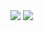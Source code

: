<img src="https://capsule-render.vercel.app/api?type=waving&color=auto&height=200&section=header&text=HYEONSEOK LIM Github&fontSize=90"/>
<img src="https://capsule-render.vercel.app/api?type=waving&color=auto&height=200&section=footer&text=HYEONSEOK LIM Github&fontSize=90"/>

